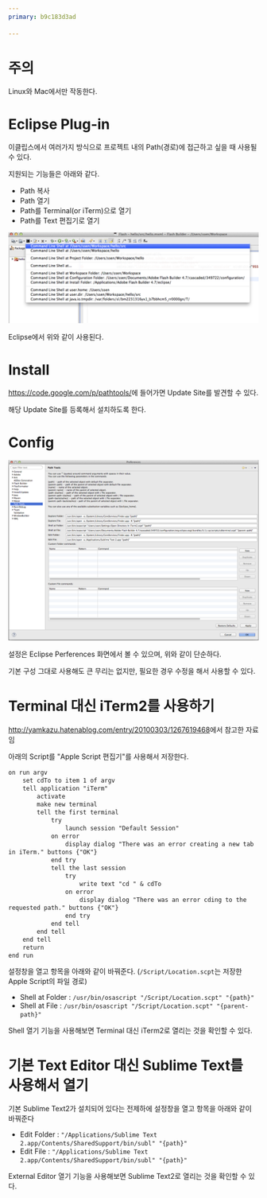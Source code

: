 ```yaml
---
primary: b9c183d3ad

---
```


# 주의

Linux와 Mac에서만 작동한다.


# Eclipse Plug-in

이클립스에서 여러가지 방식으로 프로젝트 내의 Path(경로)에 접근하고 싶을 때 사용될 수 있다.

지원되는 기능들은 아래와 같다.

- Path 복사
- Path 열기
- Path를 Terminal(or iTerm)으로 열기 
- Path를 Text 편집기로 열기

![사용예][use]

Eclipse에서 위와 같이 사용된다.


# Install

<https://code.google.com/p/pathtools/>에 들어가면 Update Site를 발견할 수 있다.

해당 Update Site를 등록해서 설치하도록 한다.


# Config

![설정창 보기][config]

설정은 Eclipse Perferences 화면에서 볼 수 있으며, 위와 같이 단순하다.

기본 구성 그대로 사용해도 큰 무리는 없지만, 필요한 경우 수정을 해서 사용할 수 있다.


# Terminal 대신 iTerm2를 사용하기

<http://yamkazu.hatenablog.com/entry/20100303/1267619468>에서 참고한 자료임

아래의 Script를 "Apple Script 편집기"를 사용해서 저장한다.

	on run argv
		set cdTo to item 1 of argv
		tell application "iTerm"
			activate
			make new terminal
			tell the first terminal
				try
					launch session "Default Session"
				on error
					display dialog "There was an error creating a new tab in iTerm." buttons {"OK"}
				end try
				tell the last session
					try
						write text "cd " & cdTo
					on error
						display dialog "There was an error cding to the requested path." buttons {"OK"}
					end try
				end tell
			end tell
		end tell
		return
	end run

설정창을 열고 항목을 아래와 같이 바꿔준다. (`/Script/Location.scpt`는 저장한 Apple Script의 파일 경로)

- Shell at Folder : `/usr/bin/osascript "/Script/Location.scpt" "{path}"`
- Shell at File : `/usr/bin/osascript "/Script/Location.scpt" "{parent-path}"`

Shell 열기 기능을 사용해보면 Terminal 대신 iTerm2로 열리는 것을 확인할 수 있다.


# 기본 Text Editor 대신 Sublime Text를 사용해서 열기 

기본 Sublime Text2가 설치되어 있다는 전제하에 설정창을 열고 항목을 아래와 같이 바꿔준다

- Edit Folder : `"/Applications/Sublime Text 2.app/Contents/SharedSupport/bin/subl" "{path}"`
- Edit File : `"/Applications/Sublime Text 2.app/Contents/SharedSupport/bin/subl" "{path}"`

External Editor 열기 기능을 사용해보면 Sublime Text2로 열리는 것을 확인할 수 있다.


[use]: ../../../files/captures/20140114/163605.png
[config]: ../../../files/captures/20140114/161722.png